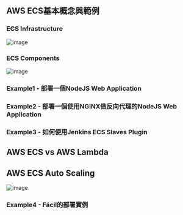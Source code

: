 ## AWS ECS基本概念與範例

### ECS Infrastructure
![image](https://user-images.githubusercontent.com/7845386/35181523-34e395bc-fdfe-11e7-8a79-3746717b7de8.png)

### ECS Components
![image](https://user-images.githubusercontent.com/7845386/35181600-edd9cb94-fdff-11e7-8382-cb1dc4acdacc.png)

### Example1 - 部署一個NodeJS Web Application

### Example2 - 部署一個使用NGINX做反向代理的NodeJS Web Application

### Example3 - 如何使用Jenkins ECS Slaves Plugin

## AWS ECS vs AWS Lambda

## AWS ECS Auto Scaling
![image](https://user-images.githubusercontent.com/7845386/35181647-c984f948-fe00-11e7-90b6-042f2c10a31e.png)

### Example4 - Fácil的部署實例
